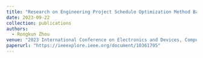 ```yaml
---
title: "Research on Engineering Project Schedule Optimization Method Based on HRRN"
date: 2023-09-22
collection: publications
authors:
  - Rongkun Zhou
venue: "2023 International Conference on Electronics and Devices, Computational Science (ICEDCS)"
paperurl: "https://ieeexplore.ieee.org/document/10361795"
---
```

